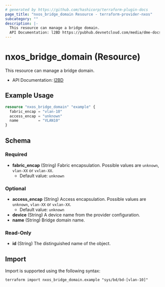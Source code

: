 ```yaml
---
# generated by https://github.com/hashicorp/terraform-plugin-docs
page_title: "nxos_bridge_domain Resource - terraform-provider-nxos"
subcategory: ""
description: |-
  This resource can manage a bridge domain.
  API Documentation: l2BD https://pubhub.devnetcloud.com/media/dme-docs-10-2-2/docs/Layer%202/l2:BD/
---
```


# nxos_bridge_domain (Resource)

This resource can manage a bridge domain.

- API Documentation: [l2BD](https://pubhub.devnetcloud.com/media/dme-docs-10-2-2/docs/Layer%202/l2:BD/)

## Example Usage

```terraform
resource "nxos_bridge_domain" "example" {
  fabric_encap = "vlan-10"
  access_encap = "unknown"
  name         = "VLAN10"
}
```

<!-- schema generated by tfplugindocs -->
## Schema

### Required

- **fabric_encap** (String) Fabric encapsulation. Possible values are `unknown`, `vlan-XX` or `vxlan-XX`.
  - Default value: `unknown`

### Optional

- **access_encap** (String) Access encapsulation. Possible values are `unknown`, `vlan-XX` or `vxlan-XX`.
  - Default value: `unknown`
- **device** (String) A device name from the provider configuration.
- **name** (String) Bridge domain name.

### Read-Only

- **id** (String) The distinguished name of the object.

## Import

Import is supported using the following syntax:

```shell
terraform import nxos_bridge_domain.example "sys/bd/bd-[vlan-10]"
```

